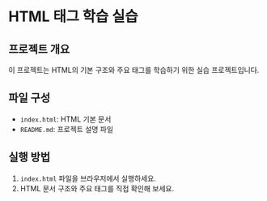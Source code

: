 # HTML 태그 학습 실습

## 프로젝트 개요
이 프로젝트는 HTML의 기본 구조와 주요 태그를 학습하기 위한 실습 프로젝트입니다.

## 파일 구성
- `index.html`: HTML 기본 문서
- `README.md`: 프로젝트 설명 파일

## 실행 방법
1. `index.html` 파일을 브라우저에서 실행하세요.
2. HTML 문서 구조와 주요 태그를 직접 확인해 보세요.
